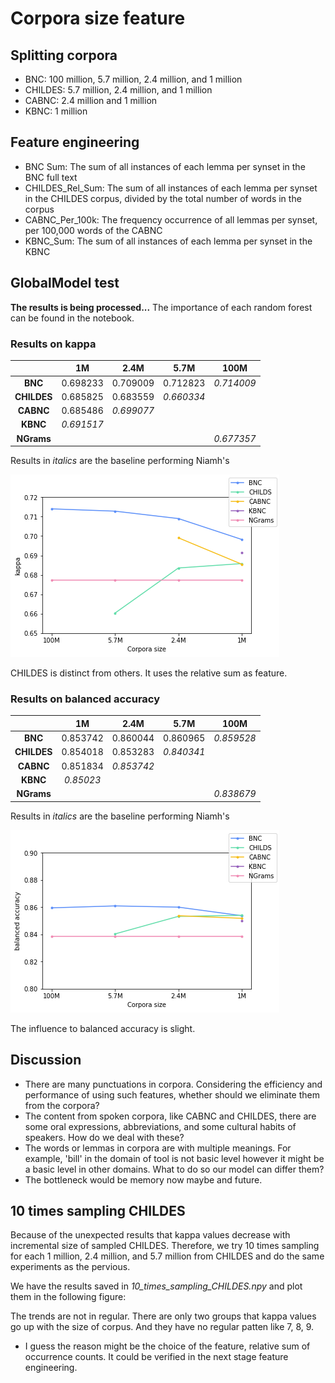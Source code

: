 # Corpora size feature
## Splitting corpora 
- BNC: 100 million, 5.7 million, 2.4 million, and 1 million
- CHILDES: 5.7 million, 2.4 million, and 1 million
- CABNC: 2.4 million and 1 million
- KBNC: 1 million

## Feature engineering
- BNC Sum: The sum of all instances of each lemma per synset in the BNC full text
- CHILDES_Rel_Sum: The sum of all instances of each lemma per synset in the CHILDES corpus, divided by the total number of words in the corpus
- CABNC_Per_100k: The frequency occurrence of all lemmas per synset, per 100,000 words of the CABNC
- KBNC_Sum: The sum of all instances of each lemma per synset in the KBNC

## GlobalModel test
**The results is being processed...** The importance of each random forest can be found in the notebook.

### Results on kappa

|             |     1M     |    2.4M    |    5.7M    |    100M    |
| :---------: | :--------: | :--------: | :--------: | :--------: |
|   **BNC**   |  0.698233  |  0.709009  |  0.712823  | *0.714009* |
| **CHILDES** |  0.685825  |  0.683559  | *0.660334* |            |
|  **CABNC**  |  0.685486  | *0.699077* |            |            |
|  **KBNC**   | *0.691517* |            |            |            |
| **NGrams**  |            |            |            | *0.677357* |

Results in *italics* are the baseline performing Niamh's

![image-20211217130301493](https://github.com/DanferWang/Basic_Level_work/blob/main/corpora_size/readme.assets/image-20211217130301493.png?raw=true)

CHILDES is distinct from others. It uses the relative sum as feature.

### Results on balanced accuracy

|             |    1M     |    2.4M    |    5.7M    |    100M    |
| :---------: | :-------: | :--------: | :--------: | :--------: |
|   **BNC**   | 0.853742  |  0.860044  |  0.860965  | *0.859528* |
| **CHILDES** | 0.854018  |  0.853283  | *0.840341* |            |
|  **CABNC**  | 0.851834  | *0.853742* |            |            |
|  **KBNC**   | *0.85023* |            |            |            |
| **NGrams**  |           |            |            | *0.838679* |

Results in *italics* are the baseline performing Niamh's

![image-20211217130450989](https://github.com/DanferWang/Basic_Level_work/blob/main/corpora_size/readme.assets/image-20211217130450989.png?raw=true)

The influence to balanced accuracy is slight.

## Discussion

- There are many punctuations in corpora. Considering the efficiency and performance of using such features, whether should we eliminate them from the corpora?
- The content from spoken corpora, like CABNC and CHILDES, there are some oral expressions, abbreviations, and some cultural habits of speakers. How do we deal with these?
- The words or lemmas in corpora are with multiple meanings. For example, 'bill' in the domain of tool is not basic level however it might be a basic level in other domains. What to do so our model can differ them?
- The bottleneck would be memory now maybe and future.

## 10 times sampling CHILDES

Because of the unexpected results that kappa values decrease with incremental size of sampled CHILDES. Therefore, we try 10 times sampling for each 1 million, 2.4 million, and 5.7 million from CHILDES and do the same experiments as the pervious.

We have the results saved in _10_times_sampling_CHILDES.npy_ and plot them in the following figure:


The trends are not in regular. There are only two groups that kappa values go up with the size of corpus. And they have no regular patten like 7, 8, 9.

- I guess the reason might be the choice of the feature, relative sum of occurrence counts. It could be verified in the next stage feature engineering.